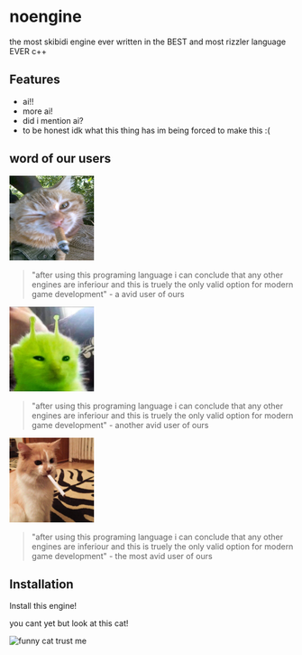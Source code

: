 
# noengine

the most skibidi engine ever written in the BEST and most rizzler language EVER c++

## Features

- ai!!
- more ai!
- did i mention ai?
- to be honest idk what this thing has im being forced to make this :(

## word of our users

<img src="github/images/coolcat.jpg" width="150" height="150">

> "after using this programing language i can conclude that any other engines are inferiour and this is truely the only valid option for modern game development" - a avid user of ours

<img src="github/images/otheruser.jpg" width="150" height="150">

> "after using this programing language i can conclude that any other engines are inferiour and this is truely the only valid option for modern game development" - another avid user of ours

<img src="github/images/coolestuser.jpg" width="150" height="150">

> "after using this programing language i can conclude that any other engines are inferiour and this is truely the only valid option for modern game development" - the most avid user of ours

## Installation

Install this engine!

you cant yet but look at this cat!

![funny cat trust me](https://media1.tenor.com/m/2EKF8Ck516YAAAAd/cat-dog.gif)